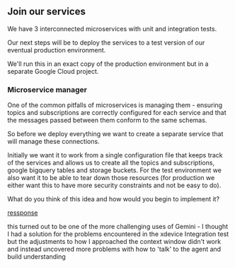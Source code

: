 ## Join our services

We have 3 interconnected microservices with unit and integration tests.

Our next steps will be to deploy the services to a test version of our eventual production environment.

We'll run this in an exact copy of the production environment but in a separate Google Cloud project.

### Microservice manager

One of the common pitfalls of microservices is managing them - ensuring topics and subscriptions are
correctly configured for each service and that the messages passed between them conform to the same schemas.

So before we deploy everything we want to create a separate service that will manage these connections.

Initially we want it to work from a single configuration file that keeps track of the services and allows us
to create all the topics and subscriptions, google bigquery tables and storage buckets.
For the test environment we also want it to be able to tear down those resources 
(for production we either want this to have more security constraints and not be easy to do).

What do you think of this idea and how would you begin to implement it?

[ressponse](response.md)

this turned out to be one of the more challenging uses of Gemini - 
I thought I had a solution for the problems encountered in the xdevice Integration test but 
the adjustments to how I approached the context window didn't work and instead uncovered more 
problems with how to 'talk' to the agent and build understanding